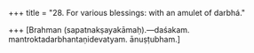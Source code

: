 +++
title = "28. For various blessings: with an amulet of darbhá."

+++
[Brahman (sapatnakṣayakāmaḥ).—daśakam. mantroktadarbhantaṇidevatyam. ānuṣṭubham.]
